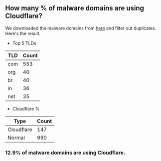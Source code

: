 ## How many % of malware domains are using Cloudflare?


We downloaded the malware domains from [here](https://urlhaus.abuse.ch) and filter out duplicates.
Here's the result.


[//]: # (start replacement)


- Top 5 TLDs

| TLD | Count |
| --- | --- |
| com | 553 |
| org | 40 |
| br | 40 |
| in | 36 |
| net | 35 |


- Cloudflare %

| Type | Count |
| --- | --- |
| Cloudflare | 147 |
| Normal | 990 |


### 12.9% of malware domains are using Cloudflare.